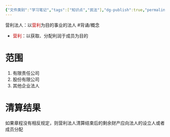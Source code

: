 ```yaml
---
{"文件类别":"学习笔记","tags":["知识点","民法"],"dg-publish":true,"permalink":"/学习笔记studyup/民法总论/营利法人/","dgPassFrontmatter":true,"created":"2024-07-04T15:41:35.491+08:00","updated":"2024-10-27T15:33:42.553+08:00"}
---
```


营利法人：以<font color="#c00000">营利</font>为目的事业的法人 #背诵/概念 
- <font color="#c00000">营利</font>：以获取、分配利润于成员为目的
# 范围
1. 有限责任公司 
2. 股份有限公司 
3. 其他企业法人

# 清算结果
如果章程没有相反规定，则营利法人清算结束后的剩余财产应向法人的设立人或者成员分配